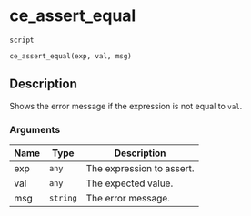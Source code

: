 # ce_assert_equal
`script`
```gml
ce_assert_equal(exp, val, msg)
```

## Description
Shows the error message if the expression is not equal to `val`.

### Arguments
| Name | Type | Description |
| ---- | ---- | ----------- |
| exp | `any` | The expression to assert. |
| val | `any` | The expected value. |
| msg | `string` | The error message. |